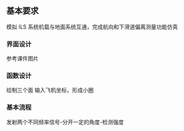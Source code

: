 ## 基本要求
模拟 ILS 系统机载与地面系统互通，完成航向和下滑道偏离测量功能仿真

### 界面设计
参考课件图片

### 函数设计
绘制三个面
输入飞机坐标，形成小圈

### 基本流程
发射两个不同频率信号-分开一定的角度-检测强度


